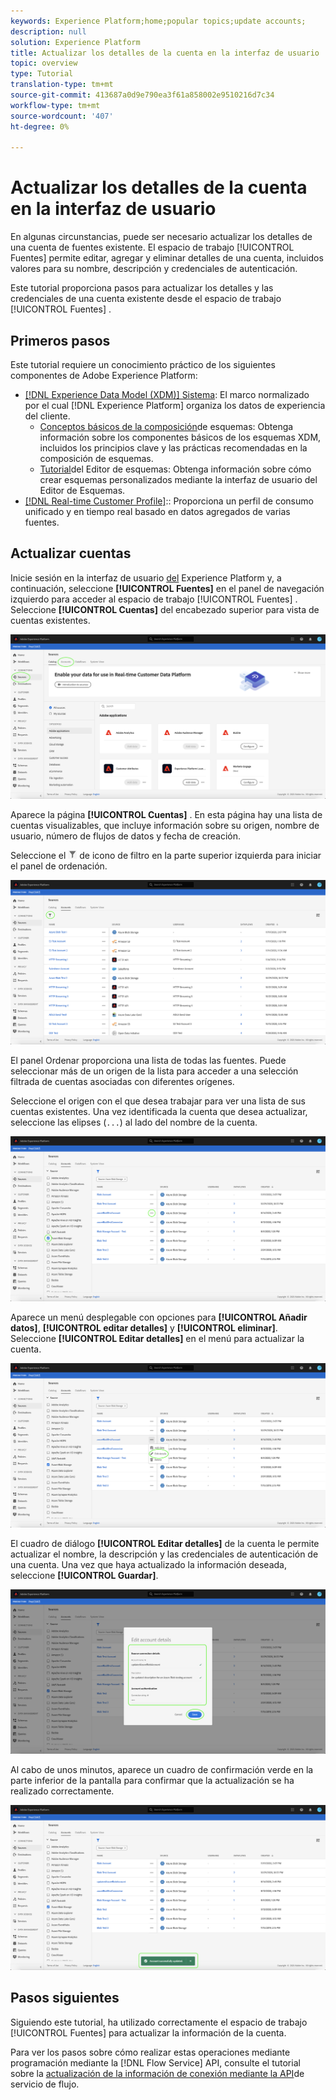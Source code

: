 ```yaml
---
keywords: Experience Platform;home;popular topics;update accounts;
description: null
solution: Experience Platform
title: Actualizar los detalles de la cuenta en la interfaz de usuario
topic: overview
type: Tutorial
translation-type: tm+mt
source-git-commit: 413687a0d9e790ea3f61a858002e9510216d7c34
workflow-type: tm+mt
source-wordcount: '407'
ht-degree: 0%

---
```



# Actualizar los detalles de la cuenta en la interfaz de usuario

En algunas circunstancias, puede ser necesario actualizar los detalles de una cuenta de fuentes existente. El espacio de trabajo [!UICONTROL Fuentes] permite editar, agregar y eliminar detalles de una cuenta, incluidos valores para su nombre, descripción y credenciales de autenticación.

Este tutorial proporciona pasos para actualizar los detalles y las credenciales de una cuenta existente desde el espacio de trabajo [!UICONTROL Fuentes] .

## Primeros pasos

Este tutorial requiere un conocimiento práctico de los siguientes componentes de Adobe Experience Platform:

- [[!DNL Experience Data Model (XDM)] Sistema](../../../xdm/home.md): El marco normalizado por el cual [!DNL Experience Platform] organiza los datos de experiencia del cliente.
   - [Conceptos básicos de la composición](../../../xdm/schema/composition.md)de esquemas: Obtenga información sobre los componentes básicos de los esquemas XDM, incluidos los principios clave y las prácticas recomendadas en la composición de esquemas.
   - [Tutorial](../../../xdm/tutorials/create-schema-ui.md)del Editor de esquemas: Obtenga información sobre cómo crear esquemas personalizados mediante la interfaz de usuario del Editor de Esquemas.
- [[!DNL Real-time Customer Profile]](../../../profile/home.md):: Proporciona un perfil de consumo unificado y en tiempo real basado en datos agregados de varias fuentes.

## Actualizar cuentas

Inicie sesión en la interfaz de usuario [del](https://platform.adobe.com) Experience Platform y, a continuación, seleccione **[!UICONTROL Fuentes]** en el panel de navegación izquierdo para acceder al espacio de trabajo [!UICONTROL Fuentes] . Seleccione **[!UICONTROL Cuentas]** del encabezado superior para vista de cuentas existentes.

![catálogo](../../images/tutorials/update/catalog.png)

Aparece la página **[!UICONTROL Cuentas]** . En esta página hay una lista de cuentas visualizables, que incluye información sobre su origen, nombre de usuario, número de flujos de datos y fecha de creación.

Seleccione el ![filtro](../../images/tutorials/update/filter.png) de icono de filtro en la parte superior izquierda para iniciar el panel de ordenación.

![cuentas-lista](../../images/tutorials/update/accounts-list.png)

El panel Ordenar proporciona una lista de todas las fuentes. Puede seleccionar más de un origen de la lista para acceder a una selección filtrada de cuentas asociadas con diferentes orígenes.

Seleccione el origen con el que desea trabajar para ver una lista de sus cuentas existentes. Una vez identificada la cuenta que desea actualizar, seleccione las elipses (`...`) al lado del nombre de la cuenta.

![accounts-sort](../../images/tutorials/update/accounts-sort.png)

Aparece un menú desplegable con opciones para **[!UICONTROL Añadir datos]**, **[!UICONTROL editar detalles]** y **[!UICONTROL eliminar]**. Seleccione **[!UICONTROL Editar detalles]** en el menú para actualizar la cuenta.

![update](../../images/tutorials/update/update.png)

El cuadro de diálogo **[!UICONTROL Editar detalles]** de la cuenta le permite actualizar el nombre, la descripción y las credenciales de autenticación de una cuenta. Una vez que haya actualizado la información deseada, seleccione **[!UICONTROL Guardar]**.

![edit-account-details](../../images/tutorials/update/edit-account-details.png)

Al cabo de unos minutos, aparece un cuadro de confirmación verde en la parte inferior de la pantalla para confirmar que la actualización se ha realizado correctamente.

![actualización confirmada](../../images/tutorials/update/update-confirmed.png)

## Pasos siguientes

Siguiendo este tutorial, ha utilizado correctamente el espacio de trabajo [!UICONTROL Fuentes] para actualizar la información de la cuenta.

Para ver los pasos sobre cómo realizar estas operaciones mediante programación mediante la [!DNL Flow Service] API, consulte el tutorial sobre la [actualización de la información de conexión mediante la API](../../tutorials/api/update.md)de servicio de flujo.